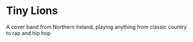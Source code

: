 # Tiny Lions


 A cover band from Northern Ireland, playing anything from classic country to rap and hip hop
